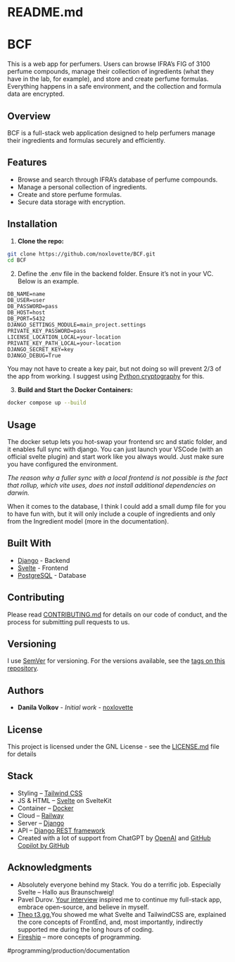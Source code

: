 # README.md
# BCF

This is a web app for perfumers. Users can browse IFRA’s FIG of 3100 perfume compounds, manage their collection of ingredients (what they have in the lab, for example), and store and create perfume formulas. Everything happens in a safe environment, and the collection and formula data are encrypted.

## Overview
BCF is a full-stack web application designed to help perfumers manage their ingredients and formulas securely and efficiently.

## Features
- Browse and search through IFRA’s database of perfume compounds.
- Manage a personal collection of ingredients.
- Create and store perfume formulas.
- Secure data storage with encryption.

## Installation
1. **Clone the repo:**
```bash
git clone https://github.com/noxlovette/BCF.git
cd BCF
```

2. Define the .env file in the backend folder. Ensure it’s not in your VC. Below is an example.
```env
DB_NAME=name
DB_USER=user
DB_PASSWORD=pass
DB_HOST=host
DB_PORT=5432
DJANGO_SETTINGS_MODULE=main_project.settings
PRIVATE_KEY_PASSWORD=pass
LICENSE_LOCATION_LOCAL=your-location
PRIVATE_KEY_PATH_LOCAL=your-location
DJANGO_SECRET_KEY=key
DJANGO_DEBUG=True
```
You may not have to create a key pair, but not doing so will prevent 2/3 of the app from working. I suggest using [Python cryptography](https://pypi.org/project/cryptography/) for this. 

3. **Build and Start the Docker Containers:**
```bash
docker compose up --build
```
## Usage
The docker setup lets you hot-swap your frontend src and static folder, and it enables full sync with django. You can just launch your VSCode (with an official svelte plugin) and start work like you always would. Just make sure you have configured the environment.

*The reason why a fuller sync with a local frontend is not possible is the fact that rollup, which vite uses, does not install additional dependencies on darwin.*

When it comes to the database, I think I could add a small dump file for you to have fun with, but it will only include a couple of ingredients and only from the Ingredient model (more in the documentation).

## Built With

* [Django](https://www.djangoproject.com/) - Backend
* [Svelte](https://svelte.dev/) - Frontend
* [PostgreSQL](https://www.postgresql.org/) - Database

## Contributing

Please read [CONTRIBUTING.md](https://github.com/yourusername/yourprojectname/CONTRIBUTING.md) for details on our code of conduct, and the process for submitting pull requests to us.

## Versioning

I use [SemVer](http://semver.org/) for versioning. For the versions available, see the [tags on this repository](https://github.com/yourusername/yourprojectname/tags).

## Authors

* **Danila Volkov** - *Initial work* - [noxlovette](https://github.com/noxlovette)

## License

This project is licensed under the GNL License - see the [LICENSE.md](LICENSE.md) file for details
## Stack
* Styling – [Tailwind CSS](https://tailwindcss.com/)
* JS & HTML – [Svelte](https://svelte.dev/) on SvelteKit
* Container – [Docker](https://www.docker.com/)
* Cloud – [Railway](https://railway.app/)
* Server – [Django](https://github.com/django/django)
* API – [Django REST framework](https://www.django-rest-framework.org/)
* Created with a lot of support from ChatGPT by [OpenAI](https://openai.com/) and [GitHub Copilot by GitHub](https://github.com/features/copilot)

## Acknowledgments
* Absolutely everyone behind my Stack. You do a terrific job. Especially Svelte – Hallo aus Braunschweig! 
* Pavel Durov. [Your interview](https://www.youtube.com/watch?v=1Ut6RouSs0w) inspired me to continue my full-stack app, embrace open-source, and believe in myself.
* [Theo t3.gg.](https://www.youtube.com/@t3dotgg)You showed me what Svelte and TailwindCSS are, explained the core concepts of FrontEnd, and, most importantly, indirectly supported me during the long hours of coding. 
* [Fireship](https://www.youtube.com/@Fireship) – more concepts of programming.

#programming/production/documentation
